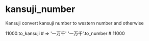 # kansuji_number
Kansuji convert kansuji number to western number and otherwise

11000.to_kansuji # => '一万千'
'一万千'.to_number # 11000
